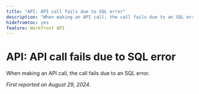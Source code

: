 ```yaml
---
title: "API: API call fails due to SQL error"
description: "When making an API call, the call fails due to an SQL error."
hidefromtoc: yes
feature: Workfront API
---
```

# API: API call fails due to SQL error

When making an API call, the call fails due to an SQL error.

_First reported on August 29, 2024._
